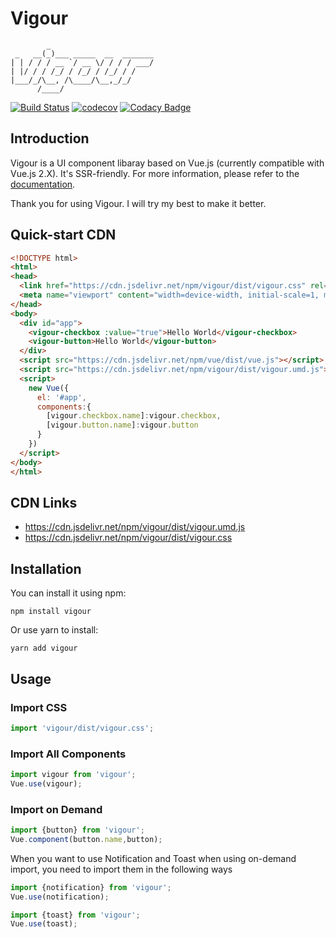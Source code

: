 # Vigour

```
        _                       
 _   __(_)___ _____  __  _______
| | / / / __ `/ __ \/ / / / ___/
| |/ / / /_/ / /_/ / /_/ / /    
|___/_/\__, /\____/\__,_/_/     
      /____/                    
```

[![Build Status](https://www.travis-ci.org/mokunshao/vigour.svg?branch=master)](https://www.travis-ci.org/mokunshao/vigour)
[![codecov](https://codecov.io/gh/mokunshao/vigour/branch/master/graph/badge.svg)](https://codecov.io/gh/mokunshao/vigour)
[![Codacy Badge](https://api.codacy.com/project/badge/Grade/78e34ea31e8f44d9b0909ff68e0750e6)](https://www.codacy.com/manual/mokunshao/vigour?utm_source=github.com&amp;utm_medium=referral&amp;utm_content=mokunshao/vigour&amp;utm_campaign=Badge_Grade)

## Introduction

Vigour is a UI component libaray based on Vue.js (currently compatible with Vue.js 2.X). It's SSR-friendly. For more information, please refer to the [documentation](https://mokunshao.github.io/vigour/).

Thank you for using Vigour. I will try my best to make it better.

## Quick-start CDN

```html
<!DOCTYPE html>
<html>
<head>
  <link href="https://cdn.jsdelivr.net/npm/vigour/dist/vigour.css" rel="stylesheet">
  <meta name="viewport" content="width=device-width, initial-scale=1, maximum-scale=1, user-scalable=no, minimal-ui">
</head>
<body>
  <div id="app">
    <vigour-checkbox :value="true">Hello World</vigour-checkbox>
    <vigour-button>Hello World</vigour-button>
  </div>
  <script src="https://cdn.jsdelivr.net/npm/vue/dist/vue.js"></script>
  <script src="https://cdn.jsdelivr.net/npm/vigour/dist/vigour.umd.js"></script>
  <script>
    new Vue({
      el: '#app',
      components:{
        [vigour.checkbox.name]:vigour.checkbox,
        [vigour.button.name]:vigour.button
      }
    })
  </script>
</body>
</html>
```

## CDN Links

* https://cdn.jsdelivr.net/npm/vigour/dist/vigour.umd.js
* https://cdn.jsdelivr.net/npm/vigour/dist/vigour.css

## Installation

You can install it using npm:

```
npm install vigour
```

Or use yarn to install:

```
yarn add vigour
```

## Usage

### Import CSS

```javascript
import 'vigour/dist/vigour.css';
```

### Import All Components

```javascript
import vigour from 'vigour';
Vue.use(vigour);
```

### Import on Demand

```javascript
import {button} from 'vigour';
Vue.component(button.name,button);
```

When you want to use Notification and Toast when using on-demand import, you need to import them in the following ways

```javascript
import {notification} from 'vigour';
Vue.use(notification);
```

```javascript
import {toast} from 'vigour';
Vue.use(toast);
```
